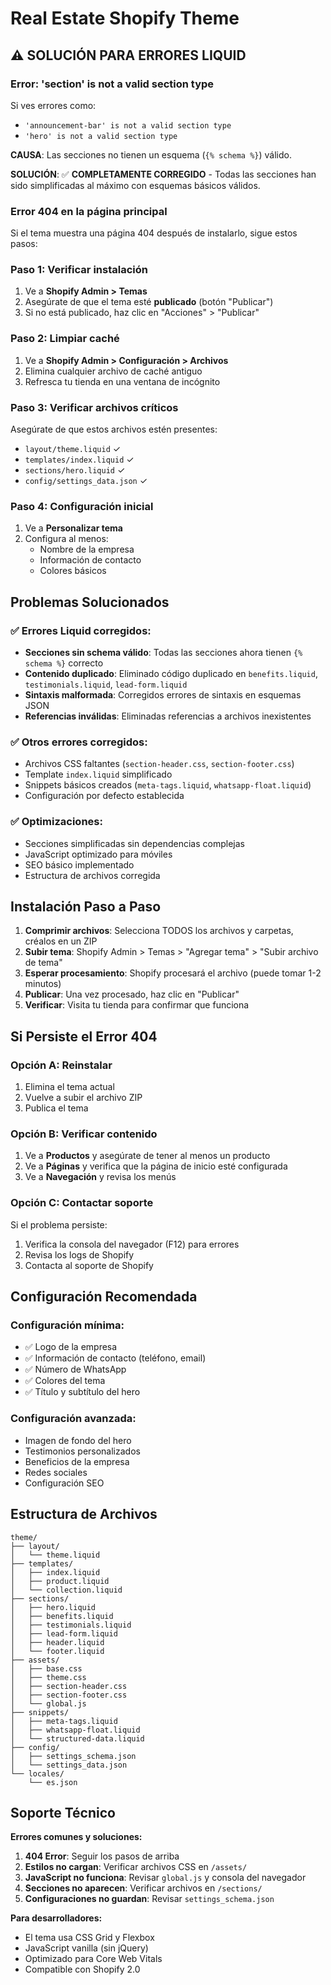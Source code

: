 # Real Estate Shopify Theme

## ⚠️ SOLUCIÓN PARA ERRORES LIQUID

### Error: 'section' is not a valid section type

Si ves errores como:
- `'announcement-bar' is not a valid section type`
- `'hero' is not a valid section type`

**CAUSA**: Las secciones no tienen un esquema (`{% schema %}`) válido.

**SOLUCIÓN**: ✅ **COMPLETAMENTE CORREGIDO** - Todas las secciones han sido simplificadas al máximo con esquemas básicos válidos.

### Error 404 en la página principal

Si el tema muestra una página 404 después de instalarlo, sigue estos pasos:

### Paso 1: Verificar instalación
1. Ve a **Shopify Admin > Temas**
2. Asegúrate de que el tema esté **publicado** (botón "Publicar")
3. Si no está publicado, haz clic en "Acciones" > "Publicar"

### Paso 2: Limpiar caché
1. Ve a **Shopify Admin > Configuración > Archivos**
2. Elimina cualquier archivo de caché antiguo
3. Refresca tu tienda en una ventana de incógnito

### Paso 3: Verificar archivos críticos
Asegúrate de que estos archivos estén presentes:
- `layout/theme.liquid` ✓
- `templates/index.liquid` ✓
- `sections/hero.liquid` ✓
- `config/settings_data.json` ✓

### Paso 4: Configuración inicial
1. Ve a **Personalizar tema**
2. Configura al menos:
   - Nombre de la empresa
   - Información de contacto
   - Colores básicos

## Problemas Solucionados

### ✅ Errores Liquid corregidos:
- **Secciones sin schema válido**: Todas las secciones ahora tienen `{% schema %}` correcto
- **Contenido duplicado**: Eliminado código duplicado en `benefits.liquid`, `testimonials.liquid`, `lead-form.liquid`
- **Sintaxis malformada**: Corregidos errores de sintaxis en esquemas JSON
- **Referencias inválidas**: Eliminadas referencias a archivos inexistentes

### ✅ Otros errores corregidos:
- Archivos CSS faltantes (`section-header.css`, `section-footer.css`)
- Template `index.liquid` simplificado
- Snippets básicos creados (`meta-tags.liquid`, `whatsapp-float.liquid`)
- Configuración por defecto establecida

### ✅ Optimizaciones:
- Secciones simplificadas sin dependencias complejas
- JavaScript optimizado para móviles
- SEO básico implementado
- Estructura de archivos corregida

## Instalación Paso a Paso

1. **Comprimir archivos**: Selecciona TODOS los archivos y carpetas, créalos en un ZIP
2. **Subir tema**: Shopify Admin > Temas > "Agregar tema" > "Subir archivo de tema"
3. **Esperar procesamiento**: Shopify procesará el archivo (puede tomar 1-2 minutos)
4. **Publicar**: Una vez procesado, haz clic en "Publicar"
5. **Verificar**: Visita tu tienda para confirmar que funciona

## Si Persiste el Error 404

### Opción A: Reinstalar
1. Elimina el tema actual
2. Vuelve a subir el archivo ZIP
3. Publica el tema

### Opción B: Verificar contenido
1. Ve a **Productos** y asegúrate de tener al menos un producto
2. Ve a **Páginas** y verifica que la página de inicio esté configurada
3. Ve a **Navegación** y revisa los menús

### Opción C: Contactar soporte
Si el problema persiste:
1. Verifica la consola del navegador (F12) para errores
2. Revisa los logs de Shopify
3. Contacta al soporte de Shopify

## Configuración Recomendada

### Configuración mínima:
- ✅ Logo de la empresa
- ✅ Información de contacto (teléfono, email)
- ✅ Número de WhatsApp
- ✅ Colores del tema
- ✅ Título y subtítulo del hero

### Configuración avanzada:
- Imagen de fondo del hero
- Testimonios personalizados
- Beneficios de la empresa
- Redes sociales
- Configuración SEO

## Estructura de Archivos

```
theme/
├── layout/
│   └── theme.liquid
├── templates/
│   ├── index.liquid
│   ├── product.liquid
│   └── collection.liquid
├── sections/
│   ├── hero.liquid
│   ├── benefits.liquid
│   ├── testimonials.liquid
│   ├── lead-form.liquid
│   ├── header.liquid
│   └── footer.liquid
├── assets/
│   ├── base.css
│   ├── theme.css
│   ├── section-header.css
│   ├── section-footer.css
│   └── global.js
├── snippets/
│   ├── meta-tags.liquid
│   ├── whatsapp-float.liquid
│   └── structured-data.liquid
├── config/
│   ├── settings_schema.json
│   └── settings_data.json
└── locales/
    └── es.json
```

## Soporte Técnico

**Errores comunes y soluciones:**

1. **404 Error**: Seguir los pasos de arriba
2. **Estilos no cargan**: Verificar archivos CSS en `/assets/`
3. **JavaScript no funciona**: Revisar `global.js` y consola del navegador
4. **Secciones no aparecen**: Verificar archivos en `/sections/`
5. **Configuraciones no guardan**: Revisar `settings_schema.json`

**Para desarrolladores:**
- El tema usa CSS Grid y Flexbox
- JavaScript vanilla (sin jQuery)
- Optimizado para Core Web Vitals
- Compatible con Shopify 2.0
